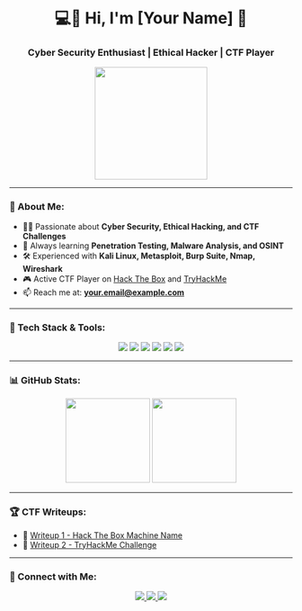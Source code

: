 <!-- Cyber Security Themed GitHub Profile -->
<h1 align="center">💻👾 Hi, I'm [Your Name] 🔐</h1>
<h3 align="center">Cyber Security Enthusiast | Ethical Hacker | CTF Player</h3>

<p align="center">
  <img src="https://media.giphy.com/media/H1dxi8C7oD0PC/giphy.gif" width="200">
</p>

---

### 👾 About Me:
- 🕵️‍♂️ Passionate about **Cyber Security, Ethical Hacking, and CTF Challenges**  
- 🎯 Always learning **Penetration Testing, Malware Analysis, and OSINT**  
- 🛠️ Experienced with **Kali Linux, Metasploit, Burp Suite, Nmap, Wireshark**  
- 🎮 Active CTF Player on [Hack The Box](https://www.hackthebox.com/) and [TryHackMe](https://tryhackme.com/)  
- 📫 Reach me at: **your.email@example.com**  

---

### 🚀 Tech Stack & Tools:
<p align="center">
  <img src="https://img.shields.io/badge/Kali%20Linux-557C94?style=for-the-badge&logo=kalilinux&logoColor=white">
  <img src="https://img.shields.io/badge/Metasploit-222222?style=for-the-badge&logo=metasploit&logoColor=white">
  <img src="https://img.shields.io/badge/Burp%20Suite-FE7A16?style=for-the-badge&logo=burpsuite&logoColor=white">
  <img src="https://img.shields.io/badge/Wireshark-1679A7?style=for-the-badge&logo=wireshark&logoColor=white">
  <img src="https://img.shields.io/badge/Nmap-68A063?style=for-the-badge&logo=nmap&logoColor=white">
  <img src="https://img.shields.io/badge/Linux-333333?style=for-the-badge&logo=linux&logoColor=white">
</p>

---

### 📊 GitHub Stats:
<p align="center">
  <img src="https://github-readme-stats.vercel.app/api?username=yourusername&show_icons=true&theme=tokyonight" height="150">
  <img src="https://github-readme-streak-stats.herokuapp.com/?user=yourusername&theme=tokyonight" height="150">
</p>

---

### 🏆 CTF Writeups:
- 🔹 [Writeup 1 - Hack The Box Machine Name](https://yourblog.com/writeup1)
- 🔹 [Writeup 2 - TryHackMe Challenge](https://yourblog.com/writeup2)

---

### 🔗 Connect with Me:
<p align="center">
  <a href="https://twitter.com/yourusername">
    <img src="https://img.shields.io/badge/Twitter-%231DA1F2.svg?style=for-the-badge&logo=Twitter&logoColor=white">
  </a>
  <a href="https://linkedin.com/in/yourusername">
    <img src="https://img.shields.io/badge/LinkedIn-%230077B5.svg?style=for-the-badge&logo=LinkedIn&logoColor=white">
  </a>
  <a href="https://yourblog.com">
    <img src="https://img.shields.io/badge/Blog-%23FF5722.svg?style=for-the-badge&logo=Blogger&logoColor=white">
  </a>
</p>
